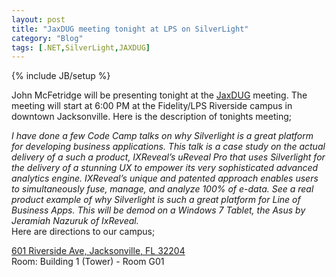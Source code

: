 ```yaml
---
layout: post
title: "JaxDUG meeting tonight at LPS on SilverLight"
category: "Blog"
tags: [.NET,SilverLight,JAXDUG]
---
```

{% include JB/setup %}

John McFetridge will be presenting tonight at the [JaxDUG](http://jaxdug.com/ "JaxDUG") meeting. The meeting will start at 6:00 PM at the Fidelity/LPS Riverside campus in downtown Jacksonville. Here is the description of tonights meeting;

<address>I have done a few Code Camp talks on why Silverlight is a great platform for developing business applications. This talk is a case study on the actual delivery of a such a product, IXReveal’s uReveal Pro that uses Silverlight for the delivery of a stunning UX to empower its very sophisticated advanced analytics engine. IXReveal’s unique and patented approach enables users to simultaneously fuse, manage, and analyze 100% of e-data. See a real product example of why Silverlight is such a great platform for Line of Business Apps. This will be demod on a Windows 7 Tablet, the Asus by Jeramiah Nazuruk of IxReveal.</address>
Here are directions to our campus;

[<span id="ctl00_ContentPageData_lblAddress">601 Riverside Ave, Jacksonville, FL 32204</span>   
](http://maps.google.com/maps?f=q&source=s_q&hl=en&geocode=&q=601+Riverside+Ave,+Jacksonville,+FL+32204&sll=37.0625,-95.677068&sspn=35.410182,69.433594&ie=UTF8&hq=&hnear=601+Riverside+Ave,+Jacksonville,+Florida+32204&z=16 "601 Riverside Ave. Jacksonville, Fl")<a>Room: Building 1 (Tower) - Room G01</a>